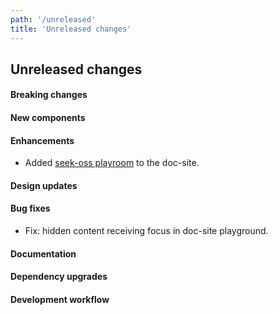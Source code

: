 ```yaml
---
path: '/unreleased'
title: 'Unreleased changes'
---
```


## Unreleased changes

#### Breaking changes

#### New components

#### Enhancements

- Added [seek-oss playroom](https://github.com/seek-oss/playroom) to the doc-site.

#### Design updates

#### Bug fixes

- Fix: hidden content receiving focus in doc-site playground.

#### Documentation

#### Dependency upgrades

#### Development workflow

